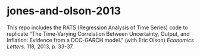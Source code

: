 # jones-and-olson-2013

This repo includes the RATS (Regression Analysis of Time Series) code to replicate "The Time-Varying Correlation Between Uncertainty, Output, and Inflation: Evidence from a DCC-GARCH model." (with Eric Olson) *Economics Letters*. 118, 2013, p. 33-37.